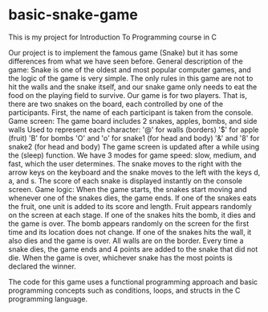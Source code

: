 # basic-snake-game
This is my project for Introduction To Programming course in C

Our project is to implement the famous game (Snake) but it has some differences from what we have seen before.
General description of the game:
Snake is one of the oldest and most popular computer games, and the logic of the game is very simple. The only rules in this game are not to hit the walls and the snake itself, and our snake game only needs to eat the food on the playing field to survive.
Our game is for two players. That is, there are two snakes on the board, each controlled by one of the participants. First, the name of each participant is taken from the console.
Game screen:
The game board includes 2 snakes, apples, bombs, and side walls Used to represent each character:
'@' for walls (borders)
'$' for apple (fruit)
'B' for bombs
'O' and 'o' for snake1 (for head and body)
'&' and '8' for snake2 (for head and body)
The game screen is updated after a while using the (sleep) function. We have 3 modes for game speed: slow, medium, and fast, which the user determines. The snake moves to the right with the arrow keys on the keyboard and the snake moves to the left with the keys d, a, and s.
The score of each snake is displayed instantly on the console screen.
Game logic:
When the game starts, the snakes start moving and whenever one of the snakes dies, the game ends. 
If one of the snakes eats the fruit, one unit is added to its score and length. Fruit appears randomly on the screen at each stage.
If one of the snakes hits the bomb, it dies and the game is over. The bomb appears randomly on the screen for the first time and its location does not change.
If one of the snakes hits the wall, it also dies and the game is over. All walls are on the border.
Every time a snake dies, the game ends and 4 points are added to the snake that did not die.
When the game is over, whichever snake has the most points is declared the winner.

The code for this game uses a functional programming approach and basic programming concepts such as conditions, loops, and structs in the C programming language.

